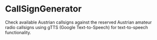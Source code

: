 # CallSignGenerator
Check available Austrian callsigns against the reserved Austrian amateur radio callsigns using gTTS (Google Text-to-Speech) for text-to-speech functionality.
